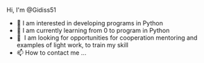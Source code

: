 Hi, I'm @Gidiss51
- 👀 I am interested in developing programs in Python
- 🌱 I am currently learning from 0 to program in Python
- 💞 ️ I am looking for opportunities for cooperation mentoring and examples of light work, to train my skill
- 📫 How to contact me ...

<!---
Gidiss51/Gidiss51 is a ✨ special ✨ repository because its `README.md` (this file) appears on your GitHub profile.
You can click the Preview link to take a look at your changes.
--->
